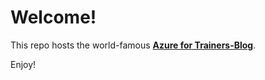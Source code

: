 # Welcome!

This repo hosts the world-famous [**Azure for Trainers-Blog**](https://www42.github.io/bar/).

Enjoy!
